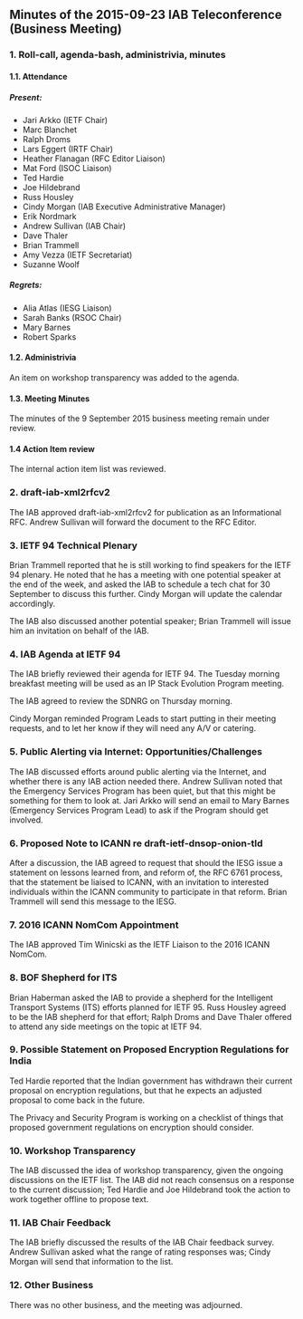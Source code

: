 
Minutes of the 2015-09-23 IAB Teleconference (Business Meeting)
---------------------------------------------------------------


### 1. Roll-call, agenda-bash, administrivia, minutes


#### 1.1. Attendance


##### Present:


* Jari Arkko (IETF Chair)
* Marc Blanchet
* Ralph Droms
* Lars Eggert (IRTF Chair)
* Heather Flanagan (RFC Editor Liaison)
* Mat Ford (ISOC Liaison)
* Ted Hardie
* Joe Hildebrand
* Russ Housley
* Cindy Morgan (IAB Executive Administrative Manager)
* Erik Nordmark
* Andrew Sullivan (IAB Chair)
* Dave Thaler
* Brian Trammell
* Amy Vezza (IETF Secretariat)
* Suzanne Woolf


##### Regrets:


* Alia Atlas (IESG Liaison)
* Sarah Banks (RSOC Chair)
* Mary Barnes
* Robert Sparks


#### 1.2. Administrivia


An item on workshop transparency was added to the agenda.


#### 1.3. Meeting Minutes


The minutes of the 9 September 2015 business meeting remain under review.


#### 1.4 Action Item review


The internal action item list was reviewed.


### 2. draft-iab-xml2rfcv2


The IAB approved draft-iab-xml2rfcv2 for publication as an Informational RFC. Andrew Sullivan will forward the document to the RFC Editor.


### 3. IETF 94 Technical Plenary


Brian Trammell reported that he is still working to find speakers for the IETF 94 plenary. He noted that he has a meeting with one potential speaker at the end of the week, and asked the IAB to schedule a tech chat for 30 September to discuss this further. Cindy Morgan will update the calendar accordingly.


The IAB also discussed another potential speaker; Brian Trammell will issue him an invitation on behalf of the IAB.


### 4. IAB Agenda at IETF 94


The IAB briefly reviewed their agenda for IETF 94. The Tuesday morning breakfast meeting will be used as an IP Stack Evolution Program meeting.


The IAB agreed to review the SDNRG on Thursday morning.


Cindy Morgan reminded Program Leads to start putting in their meeting requests, and to let her know if they will need any A/V or catering.


### 5. Public Alerting via Internet: Opportunities/Challenges


The IAB discussed efforts around public alerting via the Internet, and whether there is any IAB action needed there. Andrew Sullivan noted that the Emergency Services Program has been quiet, but that this might be something for them to look at. Jari Arkko will send an email to Mary Barnes (Emergency Services Program Lead) to ask if the Program should get involved.


### 6. Proposed Note to ICANN re draft-ietf-dnsop-onion-tld


After a discussion, the IAB agreed to request that should the IESG issue a statement on lessons learned from, and reform of, the RFC 6761 process, that the statement be liaised to ICANN, with an invitation to interested individuals within the ICANN community to participate in that reform. Brian Trammell will send this message to the IESG.


### 7. 2016 ICANN NomCom Appointment


The IAB approved Tim Winicski as the IETF Liaison to the 2016 ICANN NomCom.


### 8. BOF Shepherd for ITS


Brian Haberman asked the IAB to provide a shepherd for the Intelligent Transport Systems (ITS) efforts planned for IETF 95. Russ Housley agreed to be the IAB shepherd for that effort; Ralph Droms and Dave Thaler offered to attend any side meetings on the topic at IETF 94.


### 9. Possible Statement on Proposed Encryption Regulations for India


Ted Hardie reported that the Indian government has withdrawn their current proposal on encryption regulations, but that he expects an adjusted proposal to come back in the future.


The Privacy and Security Program is working on a checklist of things that proposed government regulations on encryption should consider.


### 10. Workshop Transparency


The IAB discussed the idea of workshop transparency, given the ongoing discussions on the IETF list. The IAB did not reach consensus on a response to the current discussion; Ted Hardie and Joe Hildebrand took the action to work together offline to propose text.


### 11. IAB Chair Feedback


The IAB briefly discussed the results of the IAB Chair feedback survey. Andrew Sullivan asked what the range of rating responses was; Cindy Morgan will send that information to the list.


### 12. Other Business


There was no other business, and the meeting was adjourned.


